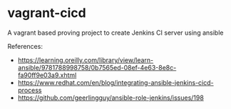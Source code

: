 # vagrant-cicd
A vagrant based proving project to create Jenkins CI server using ansible

References:
- https://learning.oreilly.com/library/view/learn-ansible/9781788998758/0b7565ed-08ef-4e63-8e8c-fa90ff9e03a9.xhtml
- https://www.redhat.com/en/blog/integrating-ansible-jenkins-cicd-process
- https://github.com/geerlingguy/ansible-role-jenkins/issues/198

